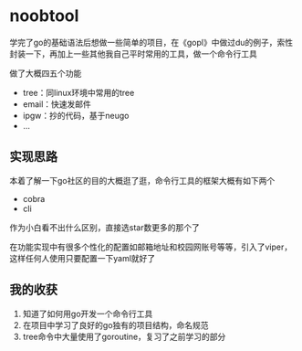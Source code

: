 # noobtool

学完了go的基础语法后想做一些简单的项目，在《gopl》中做过du的例子，索性封装一下，再加上一些其他我自己平时常用的工具，做一个命令行工具

做了大概四五个功能

- tree：同linux环境中常用的tree
- email：快速发邮件
- ipgw：抄的代码，基于neugo
- ...

## 实现思路

本着了解一下go社区的目的大概逛了逛，命令行工具的框架大概有如下两个

- cobra
- cli

作为小白看不出什么区别，直接选star数更多的那个了

在功能实现中有很多个性化的配置如邮箱地址和校园网账号等等，引入了viper，这样任何人使用只要配置一下yaml就好了

## 我的收获

1. 知道了如何用go开发一个命令行工具
2. 在项目中学习了良好的go独有的项目结构，命名规范
3. tree命令中大量使用了goroutine，复习了之前学习的部分



